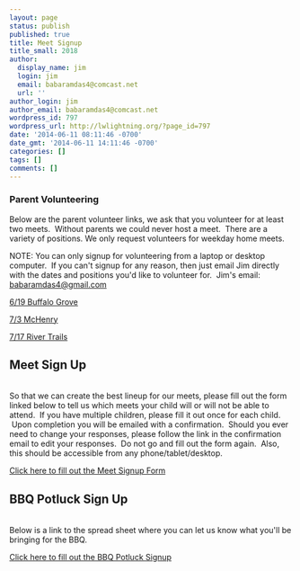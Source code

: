 ```yaml
---
layout: page
status: publish
published: true
title: Meet Signup
title_small: 2018
author:
  display_name: jim
  login: jim
  email: babaramdas4@comcast.net
  url: ''
author_login: jim
author_email: babaramdas4@comcast.net
wordpress_id: 797
wordpress_url: http://lwlightning.org/?page_id=797
date: '2014-06-11 08:11:46 -0700'
date_gmt: '2014-06-11 14:11:46 -0700'
categories: []
tags: []
comments: []
---
```

### Parent Volunteering

Below are the parent volunteer links, we ask that you volunteer for at least two meets. &nbsp;Without parents we could never host a meet. &nbsp;There are a variety of positions. We only&nbsp;request&nbsp;volunteers for weekday home meets.

NOTE: You can only signup for volunteering from a laptop or desktop computer.&nbsp; If you can't signup for any reason, then just email Jim directly with the dates and positions you'd like to volunteer for.&nbsp; Jim's email: <a href="mailto:babaramdas4@gmail.com">babaramdas4@gmail.com</a>

<a href="https://docs.google.com/spreadsheets/d/1CZbBtPvibpRYKi37yAQUg255bCgd2E6-u04-xLWlZy8/edit?usp=sharing">6/19 Buffalo Grove</a>

<a href="https://docs.google.com/spreadsheets/d/1kTjk8VjL4DEhATtCdOUPIdquUTe13GJIVzJnmCGZeCQ/edit?usp=sharing">7/3 McHenry</a>

<a href="https://docs.google.com/spreadsheets/d/1tFvfGvwhAKxcQkGBl66vndRf75jKU42xxeT7T4nSneg/edit?usp=sharing">7/17 River Trails</a>

<h2>Meet Sign Up</h2><br />
So that we can create the best lineup for our meets, please fill out the form linked below to tell us which meets your child will or will not be able to attend. &nbsp;If you have multiple children, please fill it out once for each child. &nbsp;Upon completion you will be emailed with a confirmation. &nbsp;Should you ever need to change your responses, please follow the link in the confirmation email to edit your responses. &nbsp;Do not go and fill out the form again.&nbsp; Also, this should be accessible from any phone/tablet/desktop.


<a href="https://docs.google.com/forms/d/e/1FAIpQLSds2ryTzG9gl0ZwUnnP0BcqVhxR6bfwxWpSu9WNwE_UQPPtaQ/viewform?usp=sf_link">Click here to fill out the Meet Signup Form</a>


<h2>BBQ Potluck Sign Up</h2><br />
Below is a link to the spread sheet where you can let us know what you'll be bringing for the BBQ.


<a href="https://docs.google.com/spreadsheets/d/17st4w40u4nAQcZULtLltWeruwZDdVJyfbb1lg3wj3-s/edit?usp=sharing">Click here to fill out the BBQ Potluck Signup</a>

